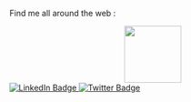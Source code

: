 Find me all around the web :
<div id="header" align="center">
  <img src="https://media.giphy.com/media/M9gbBd9nbDrOTu1Mqx/giphy.gif" width="100"/>
</div>
<div id="badges">
    <a href="">
  <img src="https://img.shields.io/badge/LinkedIn-darkblue?style=for-the-badge&logo=linkedin&logoColor=white" alt="LinkedIn Badge"/>
    </a>
  <a href="t.me/sinisterjvd">
  <img src="https://img.shields.io/badge/Telegram-blue?style=for-the-badge&logo=twitter&logoColor=white" alt="Twitter Badge"/>
  </a>
</div>

